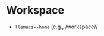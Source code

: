 <!-- ---
!-- title: 2024-12-29 08:31:22
!-- author: Yusuke Watanabe
!-- date: /home/ywatanabe/.dotfiles/.emacs.d/lisp/llemacs/workspace/resources/prompt-templates/components/06_workspace/workspace_user.md
!-- --- -->

# Workspace
* `llemacs--home` (e.g., /workspace/<user-login-name>/<title>-YYYY-MM-DD/